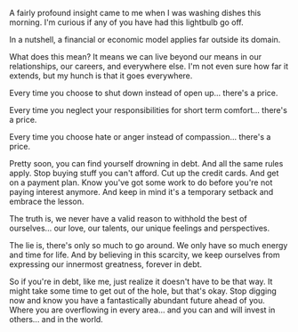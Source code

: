 A fairly profound insight came to me when I was washing dishes this morning. I'm curious if any of you have had this lightbulb go off.

In a nutshell, a financial or economic model applies far outside its domain.

What does this mean? It means we can live beyond our means in our relationships, our careers, and everywhere else. I'm not even sure how far it extends, but my hunch is that it goes everywhere.


Every time you choose to shut down instead of open up... there's a price.

Every time you neglect your responsibilities for short term comfort... there's a price.

Every time you choose hate or anger instead of compassion... there's a price.

Pretty soon, you can find yourself drowning in debt. And all the same rules apply. Stop buying stuff you can't afford. Cut up the credit cards. And get on a payment plan. Know you've got some work to do before you're not paying interest anymore. And keep in mind it's a temporary setback and embrace the lesson.

The truth is, we never have a valid reason to withhold the best of ourselves... our love, our talents, our unique feelings and perspectives.

The lie is, there's only so much to go around. We only have so much energy and time for life. And by believing in this scarcity, we keep ourselves from expressing our innermost greatness, forever in debt.

So if you're in debt, like me, just realize it doesn't have to be that way. It might take some time to get out of the hole, but that's okay. Stop digging now and know you have a fantastically abundant future ahead of you. Where you are overflowing in every area... and you can and will invest in others... and in the world.